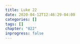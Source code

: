 ```yaml
---
title: Luke 22
date: 2020-04-12T12:46:29-04:00
categories: []
tags: []
chapter: "022"
inprogress: false
---
```


